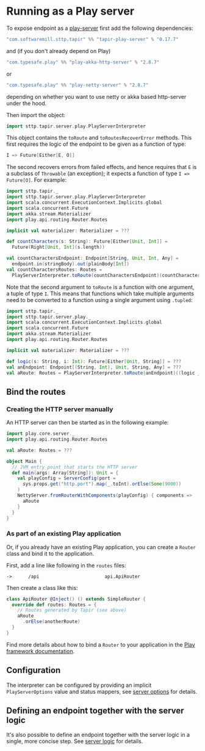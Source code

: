 # Running as a Play server

To expose endpoint as a [play-server](https://www.playframework.com/) first add the following dependencies:

```scala
"com.softwaremill.sttp.tapir" %% "tapir-play-server" % "0.17.7"
```

and (if you don't already depend on Play) 

```scala
"com.typesafe.play" %% "play-akka-http-server" % "2.8.7"
```

or

```scala
"com.typesafe.play" %% "play-netty-server" % "2.8.7"
```

depending on whether you want to use netty or akka based http-server under the hood.

Then import the object:

```scala
import sttp.tapir.server.play.PlayServerInterpreter
```

This object contains the `toRoute` and `toRoutesRecoverError` methods. This first requires the
logic of the endpoint to be given as a function of type:

```scala
I => Future[Either[E, O]]
```

The second recovers errors from failed effects, and hence requires that `E` is 
a subclass of `Throwable` (an exception); it expects a function of type `I => Future[O]`. For example:

```scala
import sttp.tapir._
import sttp.tapir.server.play.PlayServerInterpreter
import scala.concurrent.ExecutionContext.Implicits.global
import scala.concurrent.Future
import akka.stream.Materializer
import play.api.routing.Router.Routes

implicit val materializer: Materializer = ???

def countCharacters(s: String): Future[Either[Unit, Int]] = 
  Future(Right[Unit, Int](s.length))

val countCharactersEndpoint: Endpoint[String, Unit, Int, Any] = 
  endpoint.in(stringBody).out(plainBody[Int])
val countCharactersRoutes: Routes = 
  PlayServerInterpreter.toRoute(countCharactersEndpoint)(countCharacters _)
```

Note that the second argument to `toRoute` is a function with one argument, a tuple of type `I`. This means that 
functions which take multiple arguments need to be converted to a function using a single argument using `.tupled`:

```scala
import sttp.tapir._
import sttp.tapir.server.play._
import scala.concurrent.ExecutionContext.Implicits.global
import scala.concurrent.Future
import akka.stream.Materializer
import play.api.routing.Router.Routes

implicit val materializer: Materializer = ???

def logic(s: String, i: Int): Future[Either[Unit, String]] = ???
val anEndpoint: Endpoint[(String, Int), Unit, String, Any] = ???  
val aRoute: Routes = PlayServerInterpreter.toRoute(anEndpoint)((logic _).tupled)
```

## Bind the routes

### Creating the HTTP server manually

An HTTP server can then be started as in the following example:

```scala
import play.core.server._
import play.api.routing.Router.Routes

val aRoute: Routes = ???

object Main {
  // JVM entry point that starts the HTTP server
  def main(args: Array[String]): Unit = {
    val playConfig = ServerConfig(port =
      sys.props.get("http.port").map(_.toInt).orElse(Some(9000))
    )
    NettyServer.fromRouterWithComponents(playConfig) { components =>
      aRoute
    }
  }
}
```

### As part of an existing Play application

Or, if you already have an existing Play application, you can create a `Router` class and bind it to the application.

First, add a line like following in the `routes` files:
```
->      /api                        api.ApiRouter
```
Then create a class like this:
```scala
class ApiRouter @Inject() () extends SimpleRouter {
  override def routes: Routes = {
    // Routes generated by Tapir (see above)
    aRoute
      .orElse(anotherRoute)
  }
}
```

Find more details about how to bind a `Router` to your application in the [Play framework documentation](https://www.playframework.com/documentation/2.8.x/ScalaSirdRouter#Binding-sird-Router).

## Configuration

The interpreter can be configured by providing an implicit `PlayServerOptions` value and status mappers, see
[server options](options.md) for details.

## Defining an endpoint together with the server logic

It's also possible to define an endpoint together with the server logic in a single, more concise step. See
[server logic](logic.md) for details.
